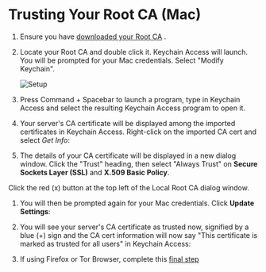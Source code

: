 # Trusting Your Root CA (Mac)

1. Ensure you have [downloaded your Root CA](../../../user-manual/trust-ca.md#download-your-root-ca)
   .
1. Locate your Root CA and double click it. Keychain Access will launch. You will be prompted for your Mac credentials. Select "Modify Keychain".

   ![Setup](./assets/ca-modify-keychain.png.png)

1. Press Command + Spacebar to launch a program, type in Keychain Access and select the resulting Keychain Access program to open it.

1. Your server's CA certificate will be displayed among the imported certificates in Keychain Access. Right-click on the imported CA cert and select _Get Info_:

1. The details of your CA certificate will be displayed in a new dialog window. Click the "Trust" heading, then select "Always Trust" on **Secure Sockets Layer (SSL)** and **X.509 Basic Policy**.

Click the red (x) button at the top left of the Local Root CA dialog window.

1. You will then be prompted again for your Mac credentials. Click **Update Settings**:

1. You will see your server's CA certificate as trusted now, signified by a blue (+) sign and the CA cert information will now say "This certificate is marked as trusted for all users" in Keychain Access:

1. If using Firefox or Tor Browser, complete this [final step](../../browser-guides/firefox.md)
